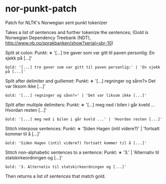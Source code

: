 # nor-punkt-patch
Patch for NLTK's Norwegian sent punkt tokenizer

Takes a list of sentences and further tokenize the sentences;
(Gold is Norwegian Dependency Treebank (NDT), 
 http://www.nb.no/sprakbanken/show?serial=sbr-10)
 
Split at colon:
    Punkt: ∗ '[...] tre gaver som var gitt til paven personlig: En sjekk på [...]'
    
    Gold: '[...] tre gaver som var gitt til paven personlig:' | 'En sjekk på [...]'
    
Split after delimiter and guillemet:
    Punkt: ∗ '[...] regninger og sånn?» Det var liksom ikke [...]'
    
    Gold: '[...] regninger og sånn?»' | 'Det var liksom ikke [...]'
    
Split after multiple delimiters:
    Punkt: ∗ '[...] meg ned i bilen i går kveld ... Hvordan resten [...]'
    
    Gold: '[...] meg ned i bilen i går kveld ...' | 'Hvordan resten [...]'
    
Stitch interpose sentences:
    Punkt: ∗ 'Siden Hagen (intil videre?)' | 'fortsatt kommer til å [...]'
    
    Gold: 'Siden Hagen (intil videre?) fortsatt kommer til å [...]'
    
Stitch non-alphabetic sentences to a sentence:
    Punkt: ∗ '3.' | 'Alternativ til statskirkeordningen og [...]'
    
    Gold: '3. Alternativ til statskirkeordningen og [...]'
   
Then returns a list of sentences that match gold.
